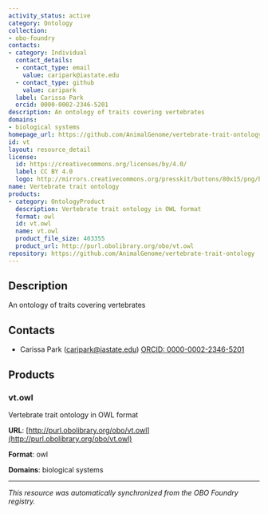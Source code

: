 ```yaml
---
activity_status: active
category: Ontology
collection:
- obo-foundry
contacts:
- category: Individual
  contact_details:
  - contact_type: email
    value: caripark@iastate.edu
  - contact_type: github
    value: caripark
  label: Carissa Park
  orcid: 0000-0002-2346-5201
description: An ontology of traits covering vertebrates
domains:
- biological systems
homepage_url: https://github.com/AnimalGenome/vertebrate-trait-ontology
id: vt
layout: resource_detail
license:
  id: https://creativecommons.org/licenses/by/4.0/
  label: CC BY 4.0
  logo: http://mirrors.creativecommons.org/presskit/buttons/80x15/png/by.png
name: Vertebrate trait ontology
products:
- category: OntologyProduct
  description: Vertebrate trait ontology in OWL format
  format: owl
  id: vt.owl
  name: vt.owl
  product_file_size: 403355
  product_url: http://purl.obolibrary.org/obo/vt.owl
repository: https://github.com/AnimalGenome/vertebrate-trait-ontology
---
```

## Description

An ontology of traits covering vertebrates

## Contacts

- Carissa Park (caripark@iastate.edu) [ORCID: 0000-0002-2346-5201](https://orcid.org/0000-0002-2346-5201)

## Products

### vt.owl

Vertebrate trait ontology in OWL format

**URL**: [http://purl.obolibrary.org/obo/vt.owl](http://purl.obolibrary.org/obo/vt.owl)

**Format**: owl

**Domains**: biological systems

---

*This resource was automatically synchronized from the OBO Foundry registry.*